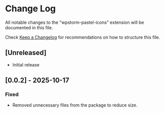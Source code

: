 # Change Log

All notable changes to the "wpstorm-pastel-icons" extension will be documented in this file.

Check [Keep a Changelog](http://keepachangelog.com/) for recommendations on how to structure this file.

## [Unreleased]

- Initial release

## [0.0.2] - 2025-10-17

### Fixed

- Removed unnecessary files from the package to reduce size.
